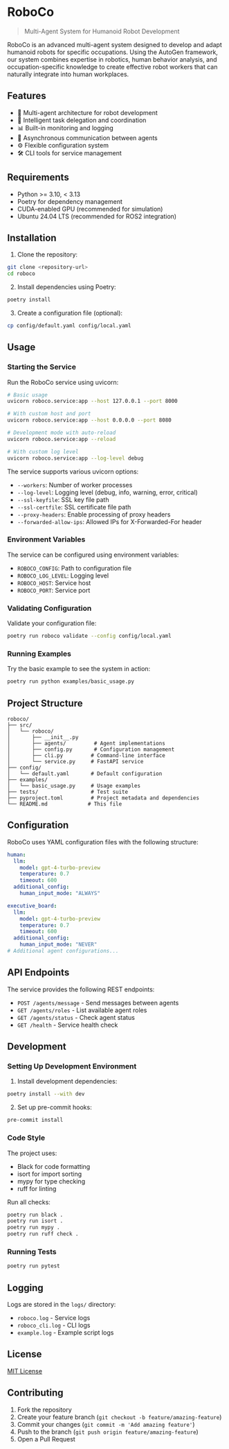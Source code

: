 # RoboCo

> Multi-Agent System for Humanoid Robot Development

RoboCo is an advanced multi-agent system designed to develop and adapt humanoid robots for specific occupations. Using the AutoGen framework, our system combines expertise in robotics, human behavior analysis, and occupation-specific knowledge to create effective robot workers that can naturally integrate into human workplaces.

## Features

- 🤖 Multi-agent architecture for robot development
- 🧠 Intelligent task delegation and coordination
- 📊 Built-in monitoring and logging
- 🔄 Asynchronous communication between agents
- ⚙️ Flexible configuration system
- 🛠️ CLI tools for service management

## Requirements

- Python >= 3.10, < 3.13
- Poetry for dependency management
- CUDA-enabled GPU (recommended for simulation)
- Ubuntu 24.04 LTS (recommended for ROS2 integration)

## Installation

1. Clone the repository:

```bash
git clone <repository-url>
cd roboco
```

2. Install dependencies using Poetry:

```bash
poetry install
```

3. Create a configuration file (optional):

```bash
cp config/default.yaml config/local.yaml
```

## Usage

### Starting the Service

Run the RoboCo service using uvicorn:

```bash
# Basic usage
uvicorn roboco.service:app --host 127.0.0.1 --port 8000

# With custom host and port
uvicorn roboco.service:app --host 0.0.0.0 --port 8080

# Development mode with auto-reload
uvicorn roboco.service:app --reload

# With custom log level
uvicorn roboco.service:app --log-level debug
```

The service supports various uvicorn options:

- `--workers`: Number of worker processes
- `--log-level`: Logging level (debug, info, warning, error, critical)
- `--ssl-keyfile`: SSL key file path
- `--ssl-certfile`: SSL certificate file path
- `--proxy-headers`: Enable processing of proxy headers
- `--forwarded-allow-ips`: Allowed IPs for X-Forwarded-For header

### Environment Variables

The service can be configured using environment variables:

- `ROBOCO_CONFIG`: Path to configuration file
- `ROBOCO_LOG_LEVEL`: Logging level
- `ROBOCO_HOST`: Service host
- `ROBOCO_PORT`: Service port

### Validating Configuration

Validate your configuration file:

```bash
poetry run roboco validate --config config/local.yaml
```

### Running Examples

Try the basic example to see the system in action:

```bash
poetry run python examples/basic_usage.py
```

## Project Structure

```
roboco/
├── src/
│   └── roboco/
│       ├── __init__.py
│       ├── agents/         # Agent implementations
│       ├── config.py       # Configuration management
│       ├── cli.py         # Command-line interface
│       └── service.py     # FastAPI service
├── config/
│   └── default.yaml       # Default configuration
├── examples/
│   └── basic_usage.py     # Usage examples
├── tests/                 # Test suite
├── pyproject.toml         # Project metadata and dependencies
└── README.md             # This file
```

## Configuration

RoboCo uses YAML configuration files with the following structure:

```yaml
human:
  llm:
    model: gpt-4-turbo-preview
    temperature: 0.7
    timeout: 600
  additional_config:
    human_input_mode: "ALWAYS"

executive_board:
  llm:
    model: gpt-4-turbo-preview
    temperature: 0.7
    timeout: 600
  additional_config:
    human_input_mode: "NEVER"
# Additional agent configurations...
```

## API Endpoints

The service provides the following REST endpoints:

- `POST /agents/message` - Send messages between agents
- `GET /agents/roles` - List available agent roles
- `GET /agents/status` - Check agent status
- `GET /health` - Service health check

## Development

### Setting Up Development Environment

1. Install development dependencies:

```bash
poetry install --with dev
```

2. Set up pre-commit hooks:

```bash
pre-commit install
```

### Code Style

The project uses:

- Black for code formatting
- isort for import sorting
- mypy for type checking
- ruff for linting

Run all checks:

```bash
poetry run black .
poetry run isort .
poetry run mypy .
poetry run ruff check .
```

### Running Tests

```bash
poetry run pytest
```

## Logging

Logs are stored in the `logs/` directory:

- `roboco.log` - Service logs
- `roboco_cli.log` - CLI logs
- `example.log` - Example script logs

## License

[MIT License](LICENSE)

## Contributing

1. Fork the repository
2. Create your feature branch (`git checkout -b feature/amazing-feature`)
3. Commit your changes (`git commit -m 'Add amazing feature'`)
4. Push to the branch (`git push origin feature/amazing-feature`)
5. Open a Pull Request
